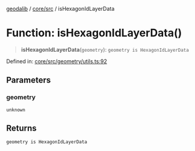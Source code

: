 [geodalib](../../../modules.md) / [core/src](../index.md) / isHexagonIdLayerData

# Function: isHexagonIdLayerData()

> **isHexagonIdLayerData**(`geometry`): `geometry is HexagonIdLayerData`

Defined in: [core/src/geometry/utils.ts:92](https://github.com/GeoDaCenter/geoda-lib/blob/9716a45cca9cf3b644d6187deeb842d47f2b7a3a/js/packages/core/src/geometry/utils.ts#L92)

## Parameters

### geometry

`unknown`

## Returns

`geometry is HexagonIdLayerData`
